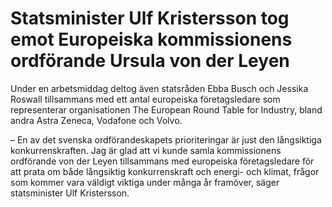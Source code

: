 # Statsminister Ulf Kristersson tog emot Europeiska kommissionens ordförande Ursula von der Leyen

Under en arbetsmiddag deltog även statsråden Ebba Busch och Jessika Roswall tillsammans med ett antal europeiska företagsledare som representerar organisationen The European Round Table for Industry, bland andra Astra Zeneca, Vodafone och Volvo.

– En av det svenska ordförandeskapets prioriteringar är just den långsiktiga konkurrenskraften. Jag är glad att vi kunde samla kommissionens ordförande von der Leyen tillsammans med europeiska företagsledare för att prata om både långsiktig konkurrenskraft och energi\- och klimat, frågor som kommer vara väldigt viktiga under många år framöver, säger statsminister Ulf Kristersson.
